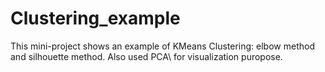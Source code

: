 # Clustering_example
This mini-project shows an example of KMeans Clustering: elbow method and silhouette method. Also used PCA\ for visualization puropose.
